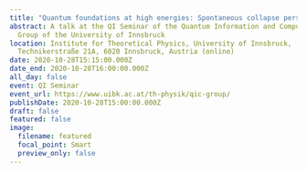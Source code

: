 ```yaml
---
title: "Quantum foundations at high energies: Spontaneous collapse perspective"
abstract: A talk at the QI Seminar of the Quantum Information and Computation
  Group of the University of Innsbruck
location: Institute for Theoretical Physics, University of Innsbruck,
  Technikerstraße 21A, 6020 Innsbruck, Austria (online)
date: 2020-10-28T15:15:00.000Z
date_end: 2020-10-28T16:00:00.000Z
all_day: false
event: QI Seminar
event_url: https://www.uibk.ac.at/th-physik/qic-group/
publishDate: 2020-10-28T15:00:00.000Z
draft: false
featured: false
image:
  filename: featured
  focal_point: Smart
  preview_only: false
---
```

